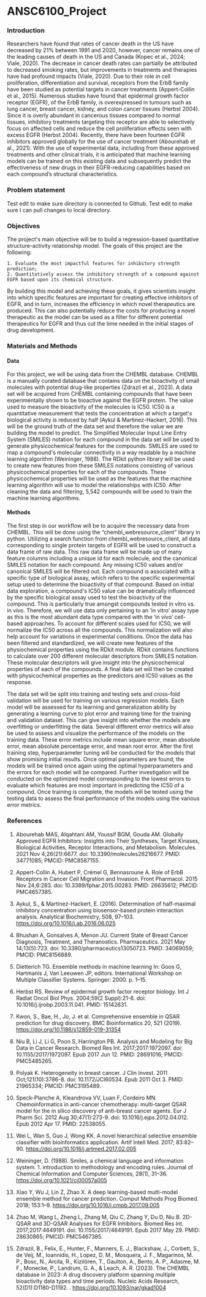 # ANSC6100_Project

### Introduction
Researchers have found that rates of cancer death in the US have decreased by 21% between 1991 and 2020, however, cancer remains one of the leading causes of death in the US and Canada (Kopec et al., 2024; Viale, 2020). The decrease in cancer death rates can partially be attributed to decreased smoking rates, but improvements in treatments and therapies have had profound impacts (Viale, 2020). Due to their role in cell proliferation, differentiation and survival, receptors from the ErbB family have been studied as potential targets in cancer treatments (Appert-Collin et al., 2015). Numerous studies have found that epidermal growth factor receptor (EGFR), of the ErbB family, is overexpressed in tumours such as lung cancer, breast cancer, kidney, and colon cancer tissues (Herbst 2004). Since it is overly abundant in cancerous tissues compared to normal tissues, inhibitory treatments targeting this receptor are able to selectively focus on affected cells and reduce the cell proliferation effects seen with excess EGFR (Herbst 2004). Recently, there have been fourteen EGFR inhibitors approved globally for the use of cancer treatment (Abourehab et al., 2021). With the use of experimental data, including from these approved treatments and other clinical trials, it is anticipated that machine learning models can be trained on this existing data and subsequently predict the effectiveness of new drugs in their EGFR-reducing capabilities based on each compound’s structural characteristics.

### Problem statement
Test edit to make sure directory is connected to Github. Test edit to make sure I can pull changes to local directory.


### Objectives
The project's main objective will be to build a regression-based quantitative structure-activity relationship model. The goals of this project are the following:

    1. Evaluate the most impactful features for inhibitory strength prediction;
    2. Quantitatively assess the inhibitory strength of a compound against EGFR based upon its chemical structure.

By building this model and achieving these goals, it gives scientists insight into which specific features are important for creating effective inhibitors of EGFR, and in turn, increases the efficiency in which novel therapeutics are produced. This can also potentially reduce the costs for producing a novel therapeutic as the model can be used as a filter for different potential therapeutics for EGFR and thus cut the time needed in the initial stages of drug development.

### Materials and Methods

#### Data

For this project, we will be using data from the CHEMBL database. CHEMBL is a manually curated database that contains data on the bioactivity of small molecules with potential drug-like properties (Zdrazil et al., 2023). A data set will be acquired from CHEMBL containing compounds that have been experimentally shown to be bioactive against the EGFR protein. The value used to measure the bioactivity of the molecules is IC50. IC50 is a quantitative measurement that tests the concentration at which a target's biological activity is reduced by half (Aykul & Martinez-Hackert, 2016). This will be the ground truth of the data set and therefore the value we are building the model to predict. The Simplified Molecular Input Line Entry System (SMILES) notation for each compound in the data set will be used to generate physicochemical features for the compounds. SMILES are used to map a compound's molecular connectivity in a way readable by a machine learning algorithm (Weininger, 1988). The RDkit python library will be used to create new features from these SMILES notations consisting of various physicochemical properties for each of the compounds. These physicochemical properties will be used as the features that the machine learning algorithm will use to model the relationships with IC50. After cleaning the data and filtering, 5,542 compounds will be used to train the machine learning algorithms. 

#### Methods
The first step in our workflow will be to acquire the necessary data from CHEMBL. This will be done using the “chembl_webresource_client” library in python. Utilizing a search function from chembl_webresource_client, all data corresponding to single protein targets of EGFR will be used to construct a data frame of raw data. This raw data frame will be made up of many feature columns including a unique id for each molecule, and the canonical SMILES notation for each compound. Any missing IC50 values and/or canonical SMILES will be filtered out. Each compound is associated with a specific type of biological assay, which refers to the specific experimental setup used to determine the bioactivity of that compound. Based on initial data exploration, a compound's IC50 value can be dramatically influenced by the specific biological assay used to test the bioactivity of the compound. This is particularly true amongst compounds tested in vitro vs. in vivo. Therefore, we will use data only pertaining to an ‘in vitro’ assay type as this is the most abundant data type compared with the ‘in vivo’ cell-based approaches. To account for different scales used for IC50, we will normalize the IC50 across all the compounds. This normalization will also help account for variations in experimental conditions. Once the data has been filtered and standardized, we will create new features of the physiochemical properties using the RDkit module. RDkit contains functions to calculate over 200 different molecular descriptors from SMILES notation. These molecular descriptors will give insight into the physicochemical properties of each of the compounds. A final data set will then be created with physicochemical properties as the predictors and IC50 values as the response. 

The data set will be split into training and testing sets and cross-fold validation will be used for training on various regression models. Each model will be assessed for its learning and generalization ability by generating a learning curve to plot error and training time for the training and validation dataset. This can give insight into whether the models are overfitting or underfitting the data. Several different error metrics will also be used to assess and visualize the performance of the models on the training data. These error metrics include mean square error, mean absolute error, mean absolute percentage error, and mean root error. After the first training step, hyperparameter tuning will be conducted for the models that show promising initial results. Once optimal parameters are found, the models will be trained once again using the optimal hyperparameters and the errors for each model will be compared. Further investigation will be conducted on the optimized model corresponding to the lowest errors to evaluate which features are most important in predicting the IC50 of a compound. Once training is complete, the models will be tested using the testing data to assess the final performance of the models using the various error metrics. 

### References

1. Abourehab MAS, Alqahtani AM, Youssif BGM, Gouda AM. Globally Approved EGFR Inhibitors: Insights into Their Syntheses, Target Kinases, Biological Activities, Receptor Interactions, and Metabolism. Molecules. 2021 Nov 4;26(21):6677. doi: 10.3390/molecules26216677. PMID: 34771085; PMCID: PMC8587155.  
 
2. Appert-Collin A, Hubert P, Crémel G, Bennasroune A. Role of ErbB Receptors in Cancer Cell Migration and Invasion. Front Pharmacol. 2015 Nov 24;6:283. doi: 10.3389/fphar.2015.00283. PMID: 26635612; PMCID: PMC4657385. 
 
3. Aykul, S., & Martinez-Hackert, E. (2016). Determination of half-maximal inhibitory concentration using biosensor-based protein interaction analysis. Analytical Biochemistry, 508, 97–103. https://doi.org/10.1016/j.ab.2016.06.025 
 
4. Bhushan A, Gonsalves A, Menon JU. Current State of Breast Cancer Diagnosis, Treatment, and Theranostics. Pharmaceutics. 2021 May 14;13(5):723. doi: 10.3390/pharmaceutics13050723. PMID: 34069059; PMCID: PMC8156889. 

5. Dietterich TG. Ensemble methods in machine learning In: Goos G, Hartmanis J, Van Leeuwen JP, editors. International Workshop on Multiple Classifier Systems. Springer: 2000. p. 1–15. 

6. Herbst RS. Review of epidermal growth factor receptor biology. Int J Radiat Oncol Biol Phys. 2004;59(2 Suppl):21-6. doi: 10.1016/j.ijrobp.2003.11.041. PMID: 15142631. 

7. Kwon, S., Bae, H., Jo, J. et al. Comprehensive ensemble in QSAR prediction for drug discovery. BMC Bioinformatics 20, 521 (2019). https://doi.org/10.1186/s12859-019-31354 
 
8. Niu B, Li J, Li G, Poon S, Harrington PB. Analysis and Modeling for Big Data in Cancer Research. Biomed Res Int. 2017;2017:1972097. doi: 10.1155/2017/1972097. Epub 2017 Jun 12. PMID: 28691016; PMCID: PMC5485265. 
 
9. Polyak K. Heterogeneity in breast cancer. J Clin Invest. 2011 Oct;121(10):3786-8. doi: 10.1172/JCI60534. Epub 2011 Oct 3. PMID: 21965334; PMCID: PMC3195489. 
13. Speck-Planche A, Kleandrova VV, Luan F, Cordeiro MN. Chemoinformatics in anti-cancer chemotherapy: multi-target QSAR model for the in silico discovery of anti-breast cancer agents. Eur J Pharm Sci. 2012 Aug 30;47(1):273-9. doi: 10.1016/j.ejps.2012.04.012. Epub 2012 Apr 17. PMID: 22538055. 
 
10. Wei L, Wan S, Guo J, Wong KK. A novel hierarchical selective ensemble classifier with bioinformatics application. Artif Intell Med. 2017; 83:82–90. https://doi.org/10.1016/j.artmed.2017.02.005
 
11. Weininger, D. (1988). Smiles, a chemical language and information system. 1. introduction to methodology and encoding rules. Journal of Chemical Information and Computer Sciences, 28(1), 31–36. https://doi.org/10.1021/ci00057a005 
 
12. Xiao Y, Wu J, Lin Z, Zhao X. A deep learning-based multi-model ensemble method for cancer prediction. Comput Methods Prog Biomed. 2018; 153:1–9. https://doi.org/10.1016/j.cmpb.2017.09.005
 
13.  Zhao M, Wang L, Zheng L, Zhang M, Qiu C, Zhang Y, Du D, Niu B. 2D-QSAR and 3D-QSAR Analyses for EGFR Inhibitors. Biomed Res Int. 2017;2017:4649191. doi: 10.1155/2017/4649191. Epub 2017 May 29. PMID: 28630865; PMCID: PMC5467385. 
 
14. Zdrazil, B., Felix, E., Hunter, F., Manners, E. J., Blackshaw, J., Corbett, S., de Veij, M., Ioannidis, H., Lopez, D. M., Mosquera, J. F., Magarinos, M. P., Bosc, N., Arcila, R., Kizilören, T., Gaulton, A., Bento, A. P., Adasme, M. F., Monecke, P., Landrum, G. A., & Leach, A. R. (2023). The CHEMBL database in 2023: A drug discovery platform spanning multiple bioactivity data types and time periods. Nucleic Acids Research, 52(D1):D1180-D1192. 
. https://doi.org/10.1093/nar/gkad1004

